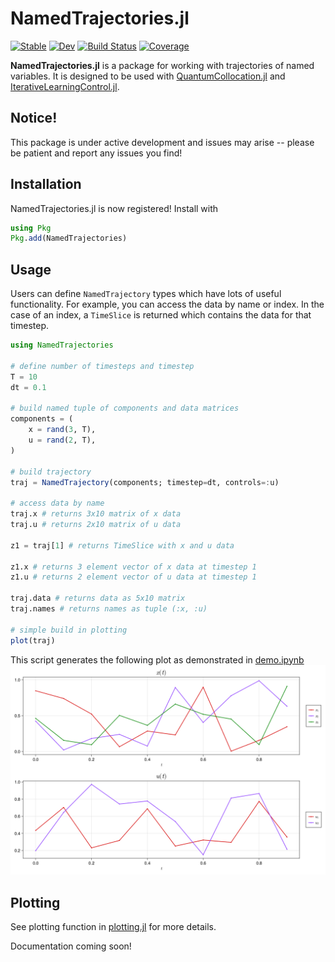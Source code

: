 # NamedTrajectories.jl

[![Stable](https://img.shields.io/badge/docs-stable-blue.svg)](https://aarontrowbridge.github.io/NamedTrajectories.jl/stable/)
[![Dev](https://img.shields.io/badge/docs-dev-blue.svg)](https://aarontrowbridge.github.io/NamedTrajectories.jl/dev/)
[![Build Status](https://github.com/aarontrowbridge/NamedTrajectories.jl/actions/workflows/CI.yml/badge.svg?branch=main)](https://github.com/aarontrowbridge/NamedTrajectories.jl/actions/workflows/CI.yml?query=branch%3Amain)
[![Coverage](https://codecov.io/gh/aarontrowbridge/NamedTrajectories.jl/branch/main/graph/badge.svg)](https://codecov.io/gh/aarontrowbridge/NamedTrajectories.jl)

**NamedTrajectories.jl** is a package for working with trajectories of named variables. It is designed to be used with [QuantumCollocation.jl](https://github.com/aarontrowbridge/QuantumCollocation.jl) and [IterativeLearningControl.jl](https://github.com/aarontrowbridge/IterativeLearningControl.jl).

## Notice!

This package is under active development and issues may arise -- please be patient and report any issues you find!

## Installation

NamedTrajectories.jl is now registered! Install with

```julia
using Pkg
Pkg.add(NamedTrajectories)
```


## Usage

Users can define `NamedTrajectory` types which have lots of useful functionality. For example, you can access the data by name or index.  In the case of an index, a `TimeSlice` is returned which contains the data for that timestep.

```julia
using NamedTrajectories

# define number of timesteps and timestep
T = 10
dt = 0.1

# build named tuple of components and data matrices
components = (
    x = rand(3, T),
    u = rand(2, T),
)

# build trajectory
traj = NamedTrajectory(components; timestep=dt, controls=:u)

# access data by name
traj.x # returns 3x10 matrix of x data
traj.u # returns 2x10 matrix of u data

z1 = traj[1] # returns TimeSlice with x and u data

z1.x # returns 3 element vector of x data at timestep 1
z1.u # returns 2 element vector of u data at timestep 1

traj.data # returns data as 5x10 matrix
traj.names # returns names as tuple (:x, :u)

# simple build in plotting
plot(traj)
```

This script generates the following plot as demonstrated in [demo.ipynb](examples/notebooks/demo.ipynb)
![](examples/notebooks/demo.png)


## Plotting

See plotting function in [plotting.jl](src/plotting.jl) for more details.

Documentation coming soon!

